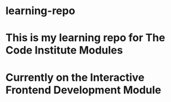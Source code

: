 # learning-repo

# This is my learning repo for The Code Institute Modules

# Currently on the Interactive Frontend Development Module
